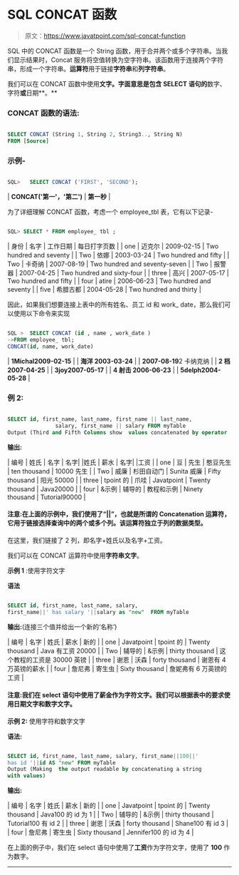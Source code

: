 # SQL CONCAT 函数

> 原文：<https://www.javatpoint.com/sql-concat-function>

SQL 中的 CONCAT 函数是一个 String 函数，用于合并两个或多个字符串。当我们显示结果时，Concat 服务将空值转换为空字符串。该函数用于连接两个字符串，形成一个字符串。**运算符**用于链接**字符串**和**列字符串**。

我们可以在 CONCAT 函数中使用**文字。字面意思是包含 SELECT 语句的**数字、字符**或**日期**。**

### CONCAT 函数的语法:

```sql

SELECT CONCAT (String 1, String 2, String3.., String N)
FROM [Source]

```

### 示例-

```sql

SQL>   SELECT CONCAT ('FIRST', 'SECOND');

```

| **CONCAT('第一'，'第二')** | **第一秒** |

为了详细理解 CONCAT 函数，考虑一个 employee_tbl 表，它有以下记录-

```sql

SQL> SELECT * FROM employee_ tbl ; 

```

| 身份 | 名字 | 工作日期 | 每日打字页数 |
| one | 迈克尔 | 2009-02-15 | Two hundred and seventy |
| Two | 依娜 | 2003-03-24 | Two hundred and fifty |
| Two | 卡奇纳 | 2007-08-19 | Two hundred and seventy-seven |
| Two | 报警器 | 2007-04-25 | Two hundred and sixty-four |
| three | 高兴 | 2007-05-17 | Two hundred and fifty |
| four | atire | 2006-06-23 | Two hundred and seventy |
| five | 希腊古都 | 2004-05-28 | Two hundred and thirty |

因此，如果我们想要连接上表中的所有姓名、员工 id 和 work_ date，那么我们可以使用以下命令来实现

```sql

SQL >  SELECT CONCAT (id , name , work_date )
->FROM employee_ tbl;  
CONCAT(id, name, work_date)

```

| **1Michal2009-02-15** |
| **海洋 2003-03-24** |
| **2007-08-19**2 卡纳克纳 |
| **2 档 2007-04-25** |
| **3joy2007-05-17** |
| **4 射击 2006-06-23** |
| **5delph2004-05-28** |

### 例 2:

```sql

SELECT id, first_name, last_name, first_name || last_name, 
               salary, first_name || salary FROM myTable
Output (Third and Fifth Columns show  values concatenated by operator ||)

```

**输出:**

| 编号 | 姓氏 | 名字 | 名字&#124; &#124;姓氏 | 薪水 | 名字&#124; &#124;工资 |
| one | 豆 | 先生 | 憨豆先生 | ten thousand | 10000 先生 |
| Two | 威廉 | 杉田自动门 | Sunita 威廉 | Fifty thousand | 阳光 50000 |
| three | tpoint 的 | 爪哇 | Javatpoint | Twenty thousand | Java20000 |
| four | &示例 | 辅导的 | 教程和示例 | Ninety thousand | Tutorial90000 |

#### 注意:在上面的示例中，我们使用了“||”，也就是所谓的 Concatenation 运算符，它用于链接选择查询中的两个或多个列。该运算符独立于列的数据类型。
在这里，我们链接了 2 列，即名字+姓氏以及名字+工资。

我们可以在 CONCAT 运算符中使用**字符串文字**。

**示例 1** :使用字符文字

**语法**

```sql

SELECT id, first_name, last_name, salary, 
first_name||' has salary '||salary as "new"  FROM myTable

```

**输出:**(连接三个值并给出一个新的‘名称’)

| 编号 | 名字 | 姓氏 | 薪水 | 新的 |
| one | Javatpoint | tpoint 的 | Twenty thousand | Java 有工资 20000 |
| Two | 辅导的 | &示例 | thirty thousand | 这个教程的工资是 30000 英镑 |
| three | 谢恩 | 沃森 | forty thousand | 谢恩有 4 万英镑的薪水 |
| four | 詹尼弗 | 寄生虫 | Sixty thousand | 詹妮弗有 6 万英镑的工资 |

#### 注意:我们在 select 语句中使用了薪金作为字符文字。我们可以根据表中的要求使用日期文字和数字文字。

**示例 2:** 使用字符和数字文字

**语法:**

```sql

SELECT id, first_name, last_name, salary, first_name||100||' 
has id '||id AS "new" FROM myTable
Output (Making  the output readable by concatenating a string
with values)

```

**输出:**

| 编号 | 名字 | 姓氏 | 薪水 | 新的 |
| one | Javatpoint | tpoint 的 | Twenty thousand | Java100 的 id 为 1 |
| Two | 辅导的 | &示例 | thirty thousand | Tutorial100 有 id 2 |
| three | 谢恩 | 沃森 | forty thousand | Shane100 有 id 3 |
| four | 詹尼弗 | 寄生虫 | Sixty thousand | Jennifer100 的 id 为 4 |

在上面的例子中，我们在 select 语句中使用了**工资**作为字符文字，使用了 **100** 作为数字。

* * *